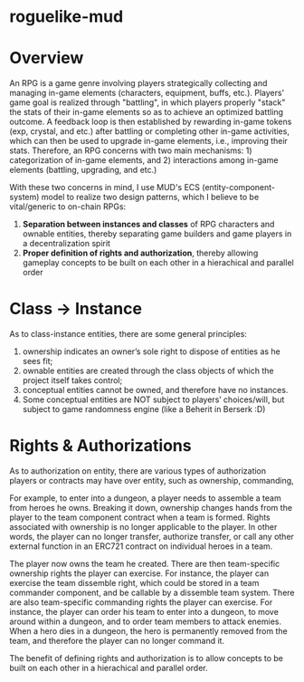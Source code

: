 # roguelike-mud

# Overview
An RPG is a game genre involving players strategically collecting and managing in-game elements (characters, equipment, buffs, etc.). Players’ game goal is realized through "battling", in which players properly "stack" the stats of their in-game elements so as to achieve an optimized battling outcome. A feedback loop is then established by rewarding in-game tokens (exp, crystal, and etc.) after battling or completing other in-game activities, which can then be used to upgrade in-game elements, i.e., improving their stats. Therefore, an RPG concerns with two main mechanisms: 1) categorization of in-game elements, and 2) interactions among in-game elements (battling, upgrading, and etc.)

With these two concerns in mind, I use MUD's ECS (entity-component-system) model to realize two design patterns, which I believe to be vital/generic to on-chain RPGs:
1) **Separation between instances and classes** of RPG characters and ownable entities, thereby separating game builders and game players in a decentralization spirit
2) **Proper definition of rights and authorization**, thereby allowing gameplay concepts to be built on each other in a hierachical and parallel order


# Class -> Instance 
As to class-instance entities, there are some general principles:
1) ownership indicates an owner’s sole right to dispose of entities as he sees fit;
2) ownable entities are created through the class objects of which the project itself takes control;
3) conceptual entities cannot be owned, and therefore have no instances. 
4) Some conceptual entities are NOT subject to players’ choices/will, but subject to game randomness engine (like a Beherit in Berserk :D)

# Rights & Authorizations
As to authorization on entity, there are various types of authorization players or contracts may have over entity, such as ownership, commanding, 

For example, to enter into a dungeon, a player needs to assemble a team from heroes he owns. Breaking it down, ownership changes hands from the player to the team component contract when a team is formed. Rights associated with ownership is no longer applicable to the player. In other words, the player can no longer transfer, authorize transfer, or call any other external function in an ERC721 contract on individual heroes in a team. 

The player now owns the team he created. There are then team-specific ownership rights the player can exercise. For instance, the player can exercise the team dissemble right, which could be stored in a team commander component, and be callable by a dissemble team system. There are also team-specific commanding rights the player can exercise. For instance, the player can order his team to enter into a dungeon, to move around within a dungeon, and to order team members to attack enemies. When a hero dies in a dungeon, the hero is permanently removed from the team, and therefore the player can no longer command it.

The benefit of defining rights and authorization is to allow concepts to be built on each other in a hierachical and parallel order. 
